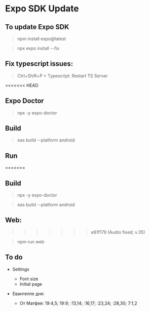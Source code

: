 # Expo SDK Update

## To update Expo SDK

> npm install expo@latest

> npx expo install --fix

## Fix typescript issues:

> Ctrl+Shift+P > Typescript: Restart TS Server

<<<<<<< HEAD
## Expo Doctor

> npx -y expo-doctor

## Build

> eas build --platform android

## Run
=======
## Build

> npx -y expo-doctor

> eas build --platform android

## Web:
>>>>>>> e61f179 (Audio fixed; v.35)

> npm run web

## To do

- Settings
  - Font size
  - Initial page

- Евангелле дня:
  - От Матфея: 19:4,5; 19:9; :13,14; :16,17; :23,24; :28,30; 7:1,2
